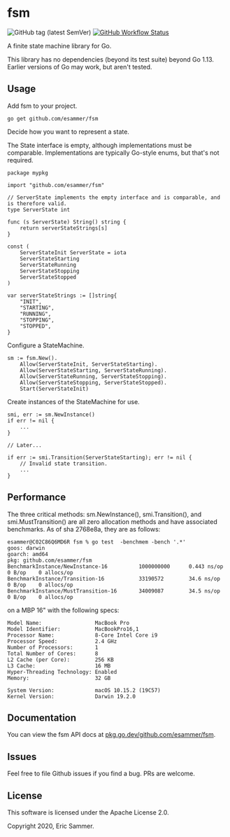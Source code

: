 # fsm

![GitHub tag (latest SemVer)](https://img.shields.io/github/v/tag/esammer/fsm?label=latest)
[![GitHub Workflow Status](https://img.shields.io/github/workflow/status/esammer/fsm/Build)](https://github.com/esammer/fsm/actions?query=workflow%3ABuild)

A finite state machine library for Go.

This library has no dependencies (beyond its test suite) beyond Go 1.13. Earlier versions of Go may work, but aren't
tested.

## Usage

Add fsm to your project.

    go get github.com/esammer/fsm

Decide how you want to represent a state.

The State interface is empty, although implementations must be comparable. Implementations are typically Go-style enums,
but that's not required.

    package mypkg
    
    import "github.com/esammer/fsm"
    
    // ServerState implements the empty interface and is comparable, and is therefore valid.
    type ServerState int
    
    func (s ServerState) String() string {
        return serverStateStrings[s]
    }
    
    const (
        ServerStateInit ServerState = iota
        ServerStateStarting
        ServerStateRunning
        ServerStateStopping
        ServerStateStopped
    )
    
    var serverStateStrings := []string{
        "INIT",
        "STARTING",
        "RUNNING",
        "STOPPING",
        "STOPPED",
    }

Configure a StateMachine.

    sm := fsm.New().
        Allow(ServerStateInit, ServerStateStarting).
        Allow(ServerStateStarting, ServerStateRunning).
        Allow(ServerStateRunning, ServerStateStopping).
        Allow(ServerStateStopping, ServerStateStopped).
        Start(ServerStateInit)

Create instances of the StateMachine for use.

    smi, err := sm.NewInstance()
    if err != nil {
        ...
    }
    
    // Later...
    
    if err := smi.Transition(ServerStateStarting); err != nil {
        // Invalid state transition.
        ...
    }

## Performance

The three critical methods: sm.NewInstance(), smi.Transition(), and smi.MustTransition() are all zero allocation
methods and have associated benchmarks. As of sha 2768e8a, they are as follows: 

    esammer@C02C86Q6MD6R fsm % go test  -benchmem -bench '.*'
    goos: darwin
    goarch: amd64
    pkg: github.com/esammer/fsm
    BenchmarkInstance/NewInstance-16          1000000000      0.443 ns/op      0 B/op    0 allocs/op
    BenchmarkInstance/Transition-16           33190572        34.6 ns/op       0 B/op    0 allocs/op
    BenchmarkInstance/MustTransition-16       34009087        34.5 ns/op       0 B/op    0 allocs/op

on a MBP 16" with the following specs:

    Model Name:                 MacBook Pro
    Model Identifier:           MacBookPro16,1
    Processor Name:             8-Core Intel Core i9
    Processor Speed:            2.4 GHz
    Number of Processors:       1
    Total Number of Cores:      8
    L2 Cache (per Core):        256 KB
    L3 Cache:                   16 MB
    Hyper-Threading Technology: Enabled
    Memory:                     32 GB

    System Version:             macOS 10.15.2 (19C57)
    Kernel Version:             Darwin 19.2.0

## Documentation

You can view the fsm API docs at [pkg.go.dev/github.com/esammer/fsm](https://pkg.go.dev/github.com/esammer/fsm).

## Issues

Feel free to file Github issues if you find a bug. PRs are welcome.

## License

This software is licensed under the Apache License 2.0.

Copyright 2020, Eric Sammer.
